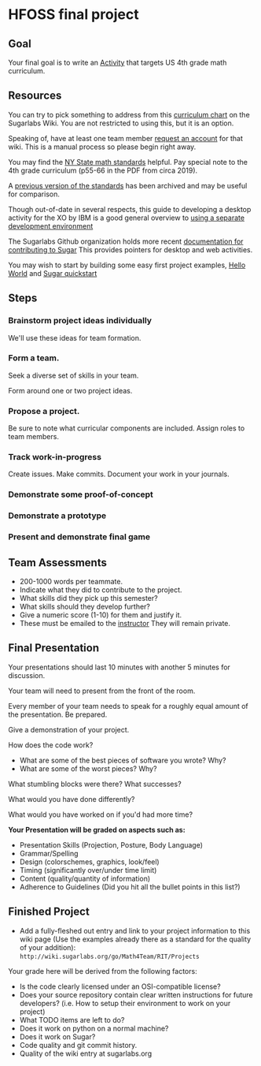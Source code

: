 
# HFOSS final project

## Goal

Your final goal is to write an 
[Activity](https://wiki.sugarlabs.org/go/Activities)
that targets US 4th grade math curriculum.

## Resources

You can try to pick something to address from
this [curriculum chart](https://wiki.sugarlabs.org/go/Math4Team/Resources/Curriculum_Chart)
on the Sugarlabs Wiki. You are not restricted to using this, but it is an
option.

Speaking of, have at least one team member [request an account](https://wiki.sugarlabs.org/index.php?title=Special:UserLogin)
for that wiki. This is a manual process so please begin right away.

You may find the [NY State math standards](http://www.nysed.gov/curriculum-instruction/new-york-state-next-generation-mathematics-learning-standards) 
helpful. Pay special note to the 4th grade curriculum (p55-66 in the PDF from circa 2019).

A [previous version of the standards](https://web.archive.org/web/20180526180619/http://www.p12.nysed.gov/ciai/mst/math/standards/revisedg4.html) has been archived and may be useful for comparison.

Though out-of-date in several respects, this guide to developing a desktop activity for the XO
by IBM is a good general overview to [using a separate development environment](https://www.ibm.com/developerworks/linux/tutorials/l-sugarpy/)

The Sugarlabs Github organization holds more recent [documentation for contributing to Sugar](https://github.com/sugarlabs/sugar-docs)
This provides pointers for desktop and web activities.

You may wish to start by building some easy first project examples, [Hello World](https://github.com/sugarlabs/hello-world) and [Sugar quickstart](https://github.com/FOSSRIT/sugar-quickstart)

## Steps

### Brainstorm project ideas individually

We'll use these ideas for team formation.

### Form a team.

Seek a diverse set of skills in your team.

Form around one or two project ideas. 

### Propose a project.

Be sure to note what curricular components are included.
Assign roles to team members.

### Track work-in-progress

Create issues. Make commits. Document your work in your journals.

### Demonstrate some proof-of-concept

### Demonstrate a prototype

### Present and demonstrate final game




Team Assessments 
-----------------------------------------------------------------

-   200-1000 words per teammate.
-   Indicate what they did to contribute to the project.
-   What skills did they pick up this semester?
-   What skills should they develop further?
-   Give a numeric score (1-10) for them and justify it.
-   These must be emailed to the
    [instructor](mailto:deejoe@mail.rit.edu) They will remain private.

Final Presentation 
-------------------------------------------------------------------

Your presentations should last 10 minutes with another 5 minutes for
discussion.

Your team will need to present from the front of the room. 

Every member of your team needs to speak for a roughly equal amount of the presentation. Be prepared.

Give a demonstration of your project.

How does the code work?

-   What are some of the best pieces of software you wrote? Why?
-   What are some of the worst pieces? Why?

What stumbling blocks were there? What successes?

What would you have done differently?

What would you have worked on if you'd had more time?

**Your Presentation will be graded on aspects such as:**

-   Presentation Skills (Projection, Posture, Body Language)
-   Grammar/Spelling
-   Design (colorschemes, graphics, look/feel)
-   Timing (significantly over/under time limit)
-   Content (quality/quantity of information)
-   Adherence to Guidelines (Did you hit all the bullet points in this list?)


Finished Project 
-----------------------------------------------------------------

-   Add a fully-fleshed out entry and link to your project information to this wiki page (Use the examples already there as a standard for the quality of your addition): `http://wiki.sugarlabs.org/go/Math4Team/RIT/Projects`

Your grade here will be derived from the following factors:

-   Is the code clearly licensed under an OSI-compatible license?
-   Does your source repository contain clear written instructions for future developers? (i.e. How to setup their environment to work on your project)
-   What TODO items are left to do?
-   Does it work on python on a normal machine?
-   Does it work on Sugar?
-   Code quality and git commit history.
-   Quality of the wiki entry at sugarlabs.org

